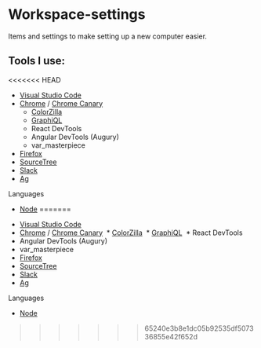# Workspace-settings

Items and settings to make setting up a new computer easier.

## Tools I use:
<<<<<<< HEAD
- [Visual Studio Code](https://code.visualstudio.com/)
- [Chrome](https://www.google.com/chrome/browser/desktop/index.html) / [Chrome Canary](https://www.google.com/chrome/browser/canary.html)
  - [ColorZilla](http://www.colorzilla.com/)
  - [GraphiQL](https://chrome.google.com/webstore/detail/chromeiql/fkkiamalmpiidkljmicmjfbieiclmeij?hl=en)
  - React DevTools
  - Angular DevTools (Augury)
  - var_masterpiece
-  [Firefox](https://www.mozilla.org/en-US/firefox/developer/)
-  [SourceTree](https://www.sourcetreeapp.com/)
-  [Slack](https://slack.com/downloads/osx)
-  [Ag](https://github.com/ggreer/the_silver_searcher)


Languages
-  [Node](https://nodejs.org/en/)
=======
*  [Visual Studio Code](https://code.visualstudio.com/)
*  [Chrome](https://www.google.com/chrome/browser/desktop/index.html) / [Chrome Canary](https://www.google.com/chrome/browser/canary.html)
  *  [ColorZilla](http://www.colorzilla.com/)
  *  [GraphiQL](https://chrome.google.com/webstore/detail/chromeiql/fkkiamalmpiidkljmicmjfbieiclmeij?hl=en)
  *  React DevTools
  *  Angular DevTools (Augury)
  *  var_masterpiece
*  [Firefox](https://www.mozilla.org/en-US/firefox/developer/)
*  [SourceTree](https://www.sourcetreeapp.com/)
*  [Slack](https://slack.com/downloads/osx)
*  [Ag](https://github.com/ggreer/the_silver_searcher)


Languages
*  [Node](https://nodejs.org/en/)
>>>>>>> 65240e3b8e1dc05b92535df507336855e42f652d

